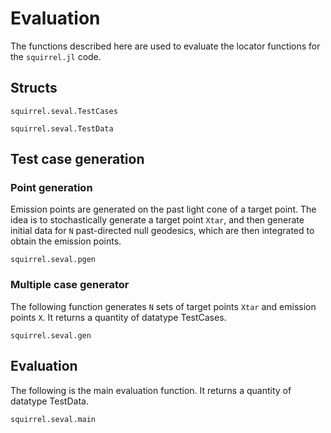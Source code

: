 # Evaluation

The functions described here are used to evaluate the locator functions
for the `squirrel.jl` code.

## Structs

```@docs
squirrel.seval.TestCases
```

```@docs
squirrel.seval.TestData
```

## Test case generation

### Point generation

Emission points are generated on the past light cone of a target point.
The idea is to stochastically generate a target point `Xtar`, and then
generate initial data for `N` past-directed null geodesics, which are
then integrated to obtain the emission points.

```@docs
squirrel.seval.pgen
```

### Multiple case generator

The following function generates `N` sets of target points `Xtar` and
emission points `X`. It returns a quantity of datatype TestCases.

```@docs
squirrel.seval.gen
```

## Evaluation

The following is the main evaluation function. It returns a quantity of
datatype TestData.

```@docs
squirrel.seval.main
```

